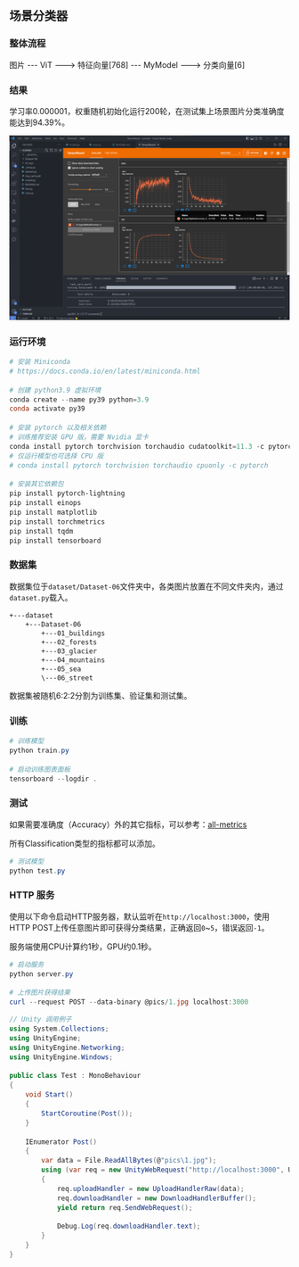## 场景分类器

### 整体流程

图片 --- ViT ---> 特征向量[768] --- MyModel ---> 分类向量[6]

### 结果

学习率0.000001，权重随机初始化运行200轮，在测试集上场景图片分类准确度能达到94.39%。

![result](pics/result.png)

### 运行环境

```Powershell
# 安装 Miniconda
# https://docs.conda.io/en/latest/miniconda.html

# 创建 python3.9 虚拟环境
conda create --name py39 python=3.9
conda activate py39 

# 安装 pytorch 以及相关依赖
# 训练推荐安装 GPU 版，需要 Nvidia 显卡
conda install pytorch torchvision torchaudio cudatoolkit=11.3 -c pytorch
# 仅运行模型也可选择 CPU 版
# conda install pytorch torchvision torchaudio cpuonly -c pytorch

# 安装其它依赖包
pip install pytorch-lightning
pip install einops
pip install matplotlib
pip install torchmetrics
pip install tqdm
pip install tensorboard
```

### 数据集

数据集位于`dataset/Dataset-06`文件夹中，各类图片放置在不同文件夹内，通过`dataset.py`载入。

```
+---dataset
    +---Dataset-06
        +---01_buildings
        +---02_forests
        +---03_glacier
        +---04_mountains
        +---05_sea
        \---06_street
```

数据集被随机6:2:2分割为训练集、验证集和测试集。

### 训练

```Powershell
# 训练模型
python train.py

# 启动训练图表面板
tensorboard --logdir .
```

### 测试

如果需要准确度（Accuracy）外的其它指标，可以参考：[all-metrics](https://torchmetrics.readthedocs.io/en/stable/all-metrics.html)

所有Classification类型的指标都可以添加。

```Powershell
# 测试模型
python test.py
```

### HTTP 服务

使用以下命令启动HTTP服务器，默认监听在`http://localhost:3000`，使用HTTP POST上传任意图片即可获得分类结果，正确返回`0`~`5`，错误返回`-1`。

服务端使用CPU计算约1秒，GPU约0.1秒。

```Powershell
# 启动服务
python server.py

# 上传图片获得结果
curl --request POST --data-binary @pics/1.jpg localhost:3000
```

```C#
// Unity 调用例子
using System.Collections;
using UnityEngine;
using UnityEngine.Networking;
using UnityEngine.Windows;

public class Test : MonoBehaviour
{
    void Start()
    {
        StartCoroutine(Post());
    }

    IEnumerator Post()
    {
        var data = File.ReadAllBytes(@"pics\1.jpg");
        using (var req = new UnityWebRequest("http://localhost:3000", UnityWebRequest.kHttpVerbPOST))
        {
            req.uploadHandler = new UploadHandlerRaw(data);
            req.downloadHandler = new DownloadHandlerBuffer();
            yield return req.SendWebRequest();

            Debug.Log(req.downloadHandler.text);
        }
    }
}
```
